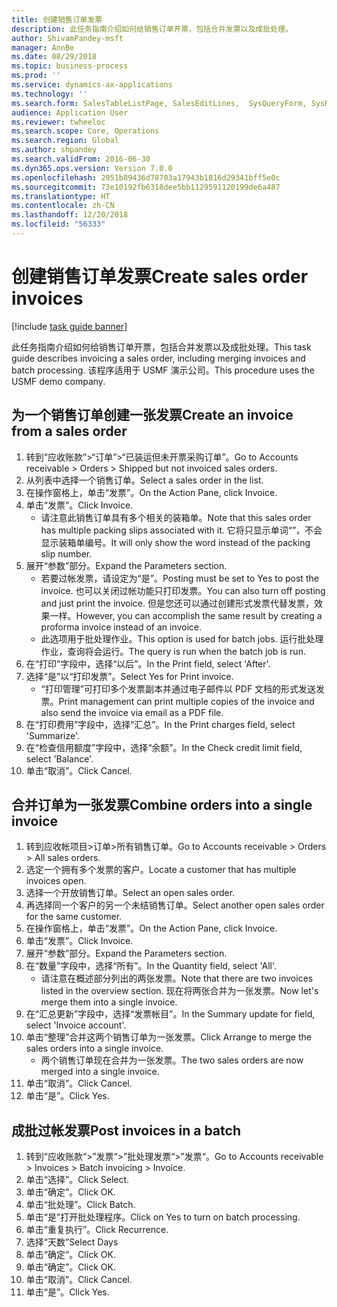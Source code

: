 ```yaml
---
title: 创建销售订单发票
description: 此任务指南介绍如何给销售订单开票，包括合并发票以及成批处理。
author: ShivamPandey-msft
manager: AnnBe
ms.date: 08/29/2018
ms.topic: business-process
ms.prod: ''
ms.service: dynamics-ax-applications
ms.technology: ''
ms.search.form: SalesTableListPage, SalesEditLines,  SysQueryForm, SysRecurrence
audience: Application User
ms.reviewer: twheeloc
ms.search.scope: Core, Operations
ms.search.region: Global
ms.author: shpandey
ms.search.validFrom: 2016-06-30
ms.dyn365.ops.version: Version 7.0.0
ms.openlocfilehash: 2951b89436d78703a17943b1816d29341bff5e0c
ms.sourcegitcommit: 73e10192fb6318dee5bb1129591120199de6a487
ms.translationtype: HT
ms.contentlocale: zh-CN
ms.lasthandoff: 12/20/2018
ms.locfileid: "56333"
---
```

# <a name="create-sales-order-invoices"></a><span data-ttu-id="01fdb-103">创建销售订单发票</span><span class="sxs-lookup"><span data-stu-id="01fdb-103">Create sales order invoices</span></span>

[!include [task guide banner](../../includes/task-guide-banner.md)]

<span data-ttu-id="01fdb-104">此任务指南介绍如何给销售订单开票，包括合并发票以及成批处理。</span><span class="sxs-lookup"><span data-stu-id="01fdb-104">This task guide describes invoicing a sales order, including merging invoices and batch processing.</span></span> <span data-ttu-id="01fdb-105">该程序适用于 USMF 演示公司。</span><span class="sxs-lookup"><span data-stu-id="01fdb-105">This procedure uses the USMF demo company.</span></span>


## <a name="create-an-invoice-from-a-sales-order"></a><span data-ttu-id="01fdb-106">为一个销售订单创建一张发票</span><span class="sxs-lookup"><span data-stu-id="01fdb-106">Create an invoice from a sales order</span></span>
1. <span data-ttu-id="01fdb-107">转到“应收账款”>“订单”>“已装运但未开票采购订单”。</span><span class="sxs-lookup"><span data-stu-id="01fdb-107">Go to Accounts receivable > Orders > Shipped but not invoiced sales orders.</span></span>
2. <span data-ttu-id="01fdb-108">从列表中选择一个销售订单。</span><span class="sxs-lookup"><span data-stu-id="01fdb-108">Select a sales order in the list.</span></span> 
3. <span data-ttu-id="01fdb-109">在操作窗格上，单击“发票”。</span><span class="sxs-lookup"><span data-stu-id="01fdb-109">On the Action Pane, click Invoice.</span></span>
4. <span data-ttu-id="01fdb-110">单击“发票”。</span><span class="sxs-lookup"><span data-stu-id="01fdb-110">Click Invoice.</span></span>
    * <span data-ttu-id="01fdb-111">请注意此销售订单具有多个相关的装箱单。</span><span class="sxs-lookup"><span data-stu-id="01fdb-111">Note that this sales order has multiple packing slips associated with it.</span></span> <span data-ttu-id="01fdb-112">它将只显示单词“<multiple>”，不会显示装箱单编号。</span><span class="sxs-lookup"><span data-stu-id="01fdb-112">It will only show the word <multiple> instead of the packing slip number.</span></span>  
5. <span data-ttu-id="01fdb-113">展开“参数”部分。</span><span class="sxs-lookup"><span data-stu-id="01fdb-113">Expand the Parameters section.</span></span>
    * <span data-ttu-id="01fdb-114">若要过帐发票，请设定为“是”。</span><span class="sxs-lookup"><span data-stu-id="01fdb-114">Posting must be set to Yes to post the invoice.</span></span> <span data-ttu-id="01fdb-115">也可以关闭过帐功能只打印发票。</span><span class="sxs-lookup"><span data-stu-id="01fdb-115">You can also turn off posting and just print the invoice.</span></span> <span data-ttu-id="01fdb-116">但是您还可以通过创建形式发票代替发票，效果一样。</span><span class="sxs-lookup"><span data-stu-id="01fdb-116">However, you can accomplish the same result by creating a proforma invoice instead of an invoice.</span></span>  
    * <span data-ttu-id="01fdb-117">此选项用于批处理作业。</span><span class="sxs-lookup"><span data-stu-id="01fdb-117">This option is used for batch jobs.</span></span> <span data-ttu-id="01fdb-118">运行批处理作业，查询将会运行。</span><span class="sxs-lookup"><span data-stu-id="01fdb-118">The query is run when the batch job is run.</span></span>    
6. <span data-ttu-id="01fdb-119">在“打印”字段中，选择“以后”。</span><span class="sxs-lookup"><span data-stu-id="01fdb-119">In the Print field, select 'After'.</span></span>
7. <span data-ttu-id="01fdb-120">选择“是”以“打印发票”。</span><span class="sxs-lookup"><span data-stu-id="01fdb-120">Select Yes for Print invoice.</span></span>
    * <span data-ttu-id="01fdb-121">“打印管理”可打印多个发票副本并通过电子邮件以 PDF 文档的形式发送发票。</span><span class="sxs-lookup"><span data-stu-id="01fdb-121">Print management can print  multiple copies of the invoice and also send the invoice via email as a PDF file.</span></span>  
8. <span data-ttu-id="01fdb-122">在“打印费用”字段中，选择“汇总”。</span><span class="sxs-lookup"><span data-stu-id="01fdb-122">In the Print charges field, select 'Summarize'.</span></span>
9. <span data-ttu-id="01fdb-123">在“检查信用额度”字段中，选择“余额”。</span><span class="sxs-lookup"><span data-stu-id="01fdb-123">In the Check credit limit field, select 'Balance'.</span></span>
10. <span data-ttu-id="01fdb-124">单击“取消”。</span><span class="sxs-lookup"><span data-stu-id="01fdb-124">Click Cancel.</span></span>

## <a name="combine-orders-into-a-single-invoice"></a><span data-ttu-id="01fdb-125">合并订单为一张发票</span><span class="sxs-lookup"><span data-stu-id="01fdb-125">Combine orders into a single invoice</span></span>
1. <span data-ttu-id="01fdb-126">转到应收帐项目>订单>所有销售订单。</span><span class="sxs-lookup"><span data-stu-id="01fdb-126">Go to Accounts receivable > Orders > All sales orders.</span></span>
2. <span data-ttu-id="01fdb-127">选定一个拥有多个发票的客户。</span><span class="sxs-lookup"><span data-stu-id="01fdb-127">Locate a customer that has multiple invoices open.</span></span>
3. <span data-ttu-id="01fdb-128">选择一个开放销售订单。</span><span class="sxs-lookup"><span data-stu-id="01fdb-128">Select an open sales order.</span></span>
4. <span data-ttu-id="01fdb-129">再选择同一个客户的另一个未结销售订单。</span><span class="sxs-lookup"><span data-stu-id="01fdb-129">Select another open sales order for the same customer.</span></span>
5. <span data-ttu-id="01fdb-130">在操作窗格上，单击“发票”。</span><span class="sxs-lookup"><span data-stu-id="01fdb-130">On the Action Pane, click Invoice.</span></span>
6. <span data-ttu-id="01fdb-131">单击“发票”。</span><span class="sxs-lookup"><span data-stu-id="01fdb-131">Click Invoice.</span></span>
7. <span data-ttu-id="01fdb-132">展开“参数”部分。</span><span class="sxs-lookup"><span data-stu-id="01fdb-132">Expand the Parameters section.</span></span>
8. <span data-ttu-id="01fdb-133">在“数量”字段中，选择“所有”。</span><span class="sxs-lookup"><span data-stu-id="01fdb-133">In the Quantity field, select 'All'.</span></span>
    * <span data-ttu-id="01fdb-134">请注意在概述部分列出的两张发票。</span><span class="sxs-lookup"><span data-stu-id="01fdb-134">Note that there are two invoices listed in the overview section.</span></span> <span data-ttu-id="01fdb-135">现在将两张合并为一张发票。</span><span class="sxs-lookup"><span data-stu-id="01fdb-135">Now let's merge them into a single invoice.</span></span>  
9. <span data-ttu-id="01fdb-136">在“汇总更新”字段中，选择“发票帐目”。</span><span class="sxs-lookup"><span data-stu-id="01fdb-136">In the Summary update for field, select 'Invoice account'.</span></span>
10. <span data-ttu-id="01fdb-137">单击“整理”合并这两个销售订单为一张发票。</span><span class="sxs-lookup"><span data-stu-id="01fdb-137">Click Arrange to merge the sales orders into a single invoice.</span></span>
    * <span data-ttu-id="01fdb-138">两个销售订单现在合并为一张发票。</span><span class="sxs-lookup"><span data-stu-id="01fdb-138">The two sales orders are now merged into a single invoice.</span></span>   
11. <span data-ttu-id="01fdb-139">单击“取消”。</span><span class="sxs-lookup"><span data-stu-id="01fdb-139">Click Cancel.</span></span>
12. <span data-ttu-id="01fdb-140">单击“是”。</span><span class="sxs-lookup"><span data-stu-id="01fdb-140">Click Yes.</span></span>

## <a name="post-invoices-in-a-batch"></a><span data-ttu-id="01fdb-141">成批过帐发票</span><span class="sxs-lookup"><span data-stu-id="01fdb-141">Post invoices in a batch</span></span>
1. <span data-ttu-id="01fdb-142">转到“应收账款“>”发票“>”批处理发票“>”发票“。</span><span class="sxs-lookup"><span data-stu-id="01fdb-142">Go to Accounts receivable > Invoices > Batch invoicing > Invoice.</span></span>
2. <span data-ttu-id="01fdb-143">单击“选择”。</span><span class="sxs-lookup"><span data-stu-id="01fdb-143">Click Select.</span></span>
3. <span data-ttu-id="01fdb-144">单击“确定”。</span><span class="sxs-lookup"><span data-stu-id="01fdb-144">Click OK.</span></span>
4. <span data-ttu-id="01fdb-145">单击“批处理”。</span><span class="sxs-lookup"><span data-stu-id="01fdb-145">Click Batch.</span></span>
5. <span data-ttu-id="01fdb-146">单击“是”打开批处理程序。</span><span class="sxs-lookup"><span data-stu-id="01fdb-146">Click on Yes to turn on batch processing.</span></span>
6. <span data-ttu-id="01fdb-147">单击“重复执行”。</span><span class="sxs-lookup"><span data-stu-id="01fdb-147">Click Recurrence.</span></span>
7. <span data-ttu-id="01fdb-148">选择“天数”</span><span class="sxs-lookup"><span data-stu-id="01fdb-148">Select Days</span></span>
8. <span data-ttu-id="01fdb-149">单击“确定”。</span><span class="sxs-lookup"><span data-stu-id="01fdb-149">Click OK.</span></span>
9. <span data-ttu-id="01fdb-150">单击“确定”。</span><span class="sxs-lookup"><span data-stu-id="01fdb-150">Click OK.</span></span>
10. <span data-ttu-id="01fdb-151">单击“取消”。</span><span class="sxs-lookup"><span data-stu-id="01fdb-151">Click Cancel.</span></span>
11. <span data-ttu-id="01fdb-152">单击“是”。</span><span class="sxs-lookup"><span data-stu-id="01fdb-152">Click Yes.</span></span>

